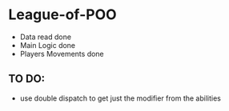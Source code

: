 # League-of-POO

- Data read done
- Main Logic done
- Players Movements done

## TO DO:
- use double dispatch to get just the modifier from the abilities
